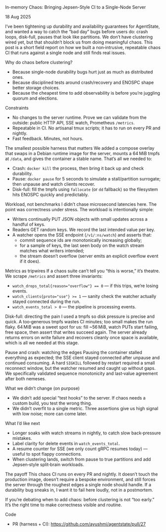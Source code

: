 In-memory Chaos: Bringing Jepsen-Style CI to a Single-Node Server

18 Aug 2025

I’ve been tightening up durability and availability guarantees for AgentState, and wanted a way to catch the “bad day” bugs before users do: crash loops, disk-full, pauses that look like partitions. We don’t have clustering wired yet, but that shouldn’t block us from doing meaningful chaos. This post is a short field report on how we built a non‑intrusive, repeatable chaos CI that runs against a single node and still finds real issues.

Why do chaos before clustering?
- Because single-node durability bugs hurt just as much as distributed ones.
- Because disciplined tests around crash/recovery and ENOSPC shape better storage choices.
- Because the cheapest time to add observability is before you’re juggling quorum and elections.

Constraints
- No changes to the server runtime. Prove we can validate from the outside: public HTTP API, SSE watch, Prometheus `/metrics`.
- Repeatable in CI. No artisanal tmux scripts; it has to run on every PR and nightly.
- Fast feedback. Minutes, not hours.

The smallest possible harness that matters
We added a compose overlay that swaps in a Debian runtime image for the server, mounts a 64 MiB tmpfs at `/data`, and gives the container a stable name. That’s all we needed to:
- Crash: `docker kill` the process, then bring it back up and check durability.
- Pause: `docker pause` for 5 seconds to simulate a stall/partition surrogate; then unpause and watch clients recover.
- Disk-full: fill the tmpfs using `fallocate` (or `dd` fallback) so the filesystem hits ENOSPC quickly and predictably.

Workload, not benchmarks
I didn’t chase microsecond latencies here. The point was correctness under stress. The workload is intentionally simple:
- Writers continually PUT JSON objects with small updates across a handful of keys.
- Readers GET random keys. We record the last intended value per key.
- A watcher opens the SSE endpoint (`/v1/:ns/watch`) and asserts that:
  - commit sequence ids are monotonically increasing globally;
  - for a sample of keys, the last seen body on the watch stream matches what writers intended;
  - the stream doesn’t overflow (server emits an explicit overflow event if it does).

Metrics as tripwires
If a chaos suite can’t tell you “this is worse,” it’s theatre. We scrape `/metrics` and assert three invariants:
- `watch_drops_total{reason="overflow"} == 0` — if this trips, we’re losing events.
- `watch_clients{proto="sse"} >= 1` — sanity check the watcher actually stayed connected during the run.
- `watch_events_total > 0` — the pipeline is processing events.

Disk-full: directing the pain
I used a tmpfs so disk pressure is precise and quick. A too‑generous tmpfs wastes CI minutes; too small makes the run flaky. 64 MiB was a sweet spot for us: fill ~56 MiB, watch PUTs start failing, free space, then assert that writes succeed again. The server already returns errors on write failure and recovers cleanly once space is available, which is all we needed at this stage.

Pause and crash: watching the edges
Pausing the container stalled everything as expected; the SSE client stayed connected after unpause and continued consuming. A hard `SIGKILL` followed by restart required a small reconnect window, but the watcher resumed and caught up without gaps. We specifically validated sequence monotonicity and last‑value agreement after both nemeses.

What we didn’t change (on purpose)
- We didn’t add special “test hooks” to the server. If chaos needs a custom build, you test the wrong thing.
- We didn’t overfit to a single metric. Three assertions give us high signal with low noise; more can come later.

What I’d like next
- Longer soaks with watch streams in nightly, to catch slow back‑pressure mistakes.
- Label clarity for delete events in `watch_events_total`.
- A resume counter for SSE (we only count gRPC resumes today) — useful to spot flappy connections.
- When clustering lands, switch from pause to true partitions and add Jepsen‑style split‑brain workloads.

The payoff
This chaos CI runs on every PR and nightly. It doesn’t touch the production image, doesn’t require a bespoke environment, and still forces the server through the roughest edges a single node should handle. If a durability bug sneaks in, I want it to fail here loudly, not in a postmortem.

If you’re debating when to add chaos: before clustering is not “too early.” It’s the right time to make correctness visible and routine.

Code
- PR (harness + CI): https://github.com/ayushmi/agentstate/pull/27
